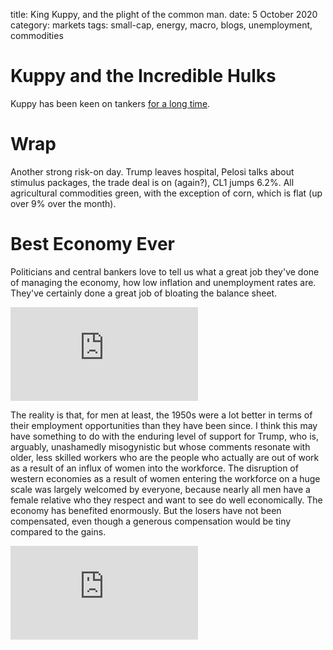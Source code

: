 title: King Kuppy, and the plight of the common man.
date: 5 October 2020
category: markets
tags: small-cap, energy, macro, blogs, unemployment, commodities

# Kuppy and the Incredible Hulks

Kuppy has been keen on tankers [for a long time](https://adventuresincapitalism.com/2020/10/02/on-inflection-investing/).

# Wrap

Another strong risk-on day. 
Trump leaves hospital, Pelosi talks about stimulus packages, the trade deal is on (again?), CL1 jumps 6.2%.
All agricultural commodities green, with the exception of corn, which is flat (up over 9% over the month).

# Best Economy Ever

Politicians and central bankers love to tell us what a great job they've done of managing the economy, how low inflation and unemployment rates are. They've certainly done a great job of bloating the balance sheet. 

<div class="embed-container"><iframe src="https://fred.stlouisfed.org/graph/graph-landing.php?g=wmRS&width=670&height=475" scrolling="no" frameborder="0" style="overflow:hidden;" allowTransparency="true" loading="lazy"></iframe></div><script src="https://fred.stlouisfed.org/graph/js/embed.js" type="text/javascript"></script>

The reality is that, for men at least, the 1950s were a lot better in terms of their employment opportunities than they have been since. 
I think this may have something to do with the enduring level of support for Trump, who is, arguably, unashamedly misogynistic but whose comments resonate with older, less skilled workers who are the people who actually are out of work as a result of an influx of women into the workforce. 
The disruption of western economies as a result of women entering the workforce on a huge scale was largely welcomed by everyone, because nearly all men have a female relative who they respect and want to see do well economically. The economy has benefited enormously. But the losers have not been compensated, even though a generous compensation would be tiny compared to the gains. 

<div class="embed-container"><iframe src="https://fred.stlouisfed.org/graph/graph-landing.php?g=ws19&width=670&height=475" scrolling="no" frameborder="0" style="overflow:hidden;" allowTransparency="true" loading="lazy"></iframe></div><script src="https://fred.stlouisfed.org/graph/js/embed.js" type="text/javascript"></script>